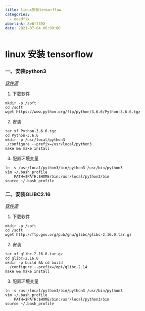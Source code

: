 ```yaml
---
title: linux安装tensorflow
categories:
  - needfix
abbrlink: 8e6f7392
date: 2021-07-04 00:00:00
---
```

# linux 安装 tensorflow

### 一、安装python3

*[软件源](https://www.python.org/ftp/python)*

1. 下载软件
```shell
mkdir -p /soft 
cd /soft 
wget https://www.python.org/ftp/python/3.6.6/Python-3.6.6.tgz
```
2. 安装
```shell
tar xf Python-3.6.6.tgz
cd Python-3.6.6
mkdir -p /usr/local/python3
./configure --prefix=/usr/local/python3
make && make install
```
3. 配置环境变量
```shell
ln -s /usr/local/python3/bin/python3 /usr/bin/python3
vim ~/.bash_profile
	PATH=$PATH:$HOME/bin:/usr/local/python3/bin
source ~/.bash_profile
```

### 二、安装GLIBC2.16

*[软件源](http://ftp.gnu.org/pub/gnu/glibc/)*

1. 下载软件

``` shell
mkdir -p /soft 
cd /soft 
wget http://ftp.gnu.org/pub/gnu/glibc/glibc-2.16.0.tar.gz
```
2. 安装
```shell
tar xf glibc-2.16.0.tar.gz
cd glibc-2.16.0
mkdir -p build && cd build
../configure --prefix=/opt/glibc-2.14 
make && make install
```
3. 配置环境变量
```shell
ln -s /usr/local/python3/bin/python3 /usr/bin/python3
vim ~/.bash_profile
	PATH=$PATH:$HOME/bin:/usr/local/python3/bin
source ~/.bash_profile
```
